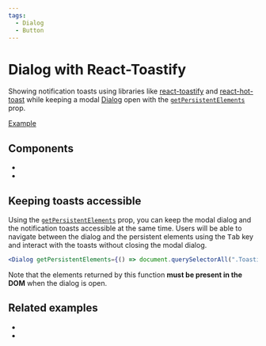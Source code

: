 ```yaml
---
tags:
  - Dialog
  - Button
---
```


# Dialog with React-Toastify

<div data-description>

Showing notification toasts using libraries like <a href="https://fkhadra.github.io/react-toastify/introduction">react-toastify</a> and <a href="https://react-hot-toast.com/">react-hot-toast</a> while keeping a modal <a href="/components/dialog">Dialog</a> open with the <a href="/reference/dialog#getpersistentelements"><code>getPersistentElements</code></a> prop.

</div>

<div data-tags></div>

<a href="./index.tsx" data-playground>Example</a>

## Components

<div data-cards="components">

- [](/components/dialog)
- [](/components/button)

</div>

## Keeping toasts accessible

Using the [`getPersistentElements`](/reference/dialog#getpersistentelements) prop, you can keep the modal dialog and the notification toasts accessible at the same time. Users will be able to navigate between the dialog and the persistent elements using the <kbd>Tab</kbd> key and interact with the toasts without closing the modal dialog.

```jsx
<Dialog getPersistentElements={() => document.querySelectorAll(".Toastify")} />
```

Note that the elements returned by this function **must be present in the DOM** when the dialog is open.

## Related examples

<div data-cards="examples">

- [](/examples/dialog-menu)
- [](/examples/dialog-nested)

</div>
